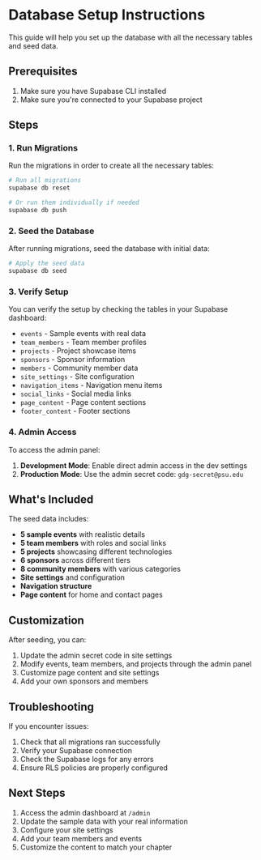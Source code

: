 # Database Setup Instructions

This guide will help you set up the database with all the necessary tables and seed data.

## Prerequisites

1. Make sure you have Supabase CLI installed
2. Make sure you're connected to your Supabase project

## Steps

### 1. Run Migrations

Run the migrations in order to create all the necessary tables:

```bash
# Run all migrations
supabase db reset

# Or run them individually if needed
supabase db push
```

### 2. Seed the Database

After running migrations, seed the database with initial data:

```bash
# Apply the seed data
supabase db seed
```

### 3. Verify Setup

You can verify the setup by checking the tables in your Supabase dashboard:

- `events` - Sample events with real data
- `team_members` - Team member profiles
- `projects` - Project showcase items
- `sponsors` - Sponsor information
- `members` - Community member data
- `site_settings` - Site configuration
- `navigation_items` - Navigation menu items
- `social_links` - Social media links
- `page_content` - Page content sections
- `footer_content` - Footer sections

### 4. Admin Access

To access the admin panel:

1. **Development Mode**: Enable direct admin access in the dev settings
2. **Production Mode**: Use the admin secret code: `gdg-secret@psu.edu`

## What's Included

The seed data includes:

- **5 sample events** with realistic details
- **5 team members** with roles and social links
- **5 projects** showcasing different technologies
- **6 sponsors** across different tiers
- **8 community members** with various categories
- **Site settings** and configuration
- **Navigation structure**
- **Page content** for home and contact pages

## Customization

After seeding, you can:

1. Update the admin secret code in site settings
2. Modify events, team members, and projects through the admin panel
3. Customize page content and site settings
4. Add your own sponsors and members

## Troubleshooting

If you encounter issues:

1. Check that all migrations ran successfully
2. Verify your Supabase connection
3. Check the Supabase logs for any errors
4. Ensure RLS policies are properly configured

## Next Steps

1. Access the admin dashboard at `/admin`
2. Update the sample data with your real information
3. Configure your site settings
4. Add your team members and events
5. Customize the content to match your chapter